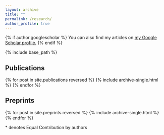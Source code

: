 ```yaml
---
layout: archive
title: ""
permalink: /research/
author_profile: true
---
```


{% if author.googlescholar %}
  You can also find my articles on <u><a href="{{author.googlescholar}}">my Google Scholar profile</a>.</u>
{% endif %}

{% include base_path %}

## Publications
{% for post in site.publications reversed %}
  {% include archive-single.html %}
{% endfor %}

## Preprints
{% for post in site.preprints reversed %}
  {% include archive-single.html %}
{% endfor %}
  
  
  
\* denotes Equal Contribution by authors
